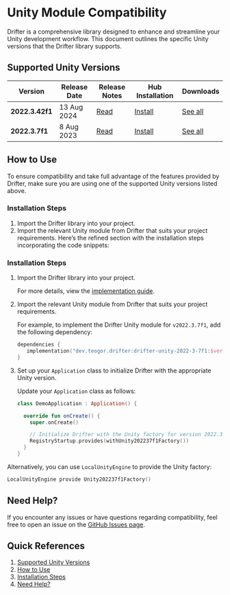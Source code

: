 # Unity Module Compatibility

Drifter is a comprehensive library designed to enhance and streamline your Unity development
workflow. This document outlines the specific Unity versions that the Drifter library supports.

## Supported Unity Versions

| Version         | Release Date | Release Notes                                                       | Hub Installation                   | Downloads                                                                 |
|-----------------|--------------|---------------------------------------------------------------------|------------------------------------|---------------------------------------------------------------------------|
| **2022.3.42f1** | 13 Aug 2024  | [Read](https://unity.com/releases/editor/whats-new/2022.3.42#notes) | [Install](unityhub://2022.3.42f1/) | [See all](https://unity.com/releases/editor/whats-new/2022.3.42#installs) |
| **2022.3.7f1**  | 8 Aug 2023   | [Read](https://unity.com/releases/editor/whats-new/2022.3.7#notes)  | [Install](unityhub://2022.3.7f1/)  | [See all](https://unity.com/releases/editor/whats-new/2022.3.7#installs)  |

## How to Use

To ensure compatibility and take full advantage of the features provided by Drifter, make sure you
are using one of the supported Unity versions listed above.

### Installation Steps

1. Import the Drifter library into your project.
2. Import the relevant Unity module from Drifter that suits your project requirements.
   Here’s the refined section with the installation steps incorporating the code snippets:

### Installation Steps

1. Import the Drifter library into your project.

   For more details, view the [implementation guide](releases/implementation.md).

2. Import the relevant Unity module from Drifter that suits your project requirements.

   For example, to implement the Drifter Unity module for `v2022.3.7f1`, add the following
   dependency:

   ```kotlin
   dependencies {
      implementation("dev.teogor.drifter:drifter-unity-2022-3-7f1:$version")
   }
   ```

3. Set up your `Application` class to initialize Drifter with the appropriate Unity version.

   Update your `Application` class as follows:

   ```kotlin
   class DemoApplication : Application() {

     override fun onCreate() {
       super.onCreate()

       // Initialize Drifter with the Unity factory for version 2022.3.7f1
       RegistryStartup.provides(withUnity202237f1Factory())
     }
   }
   ```

Alternatively, you can use `LocalUnityEngine` to provide the Unity factory:

   ```kotlin
   LocalUnityEngine provide Unity202237f1Factory()
   ```

## Need Help?

If you encounter any issues or have questions regarding compatibility, feel free to open an issue on
the [GitHub Issues page](https://github.com/teogor/drifter/issues).

## Quick References

1. [Supported Unity Versions](#supported-unity-versions)
2. [How to Use](#how-to-use)
3. [Installation Steps](#installation-steps)
4. [Need Help?](#need-help)
